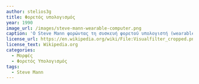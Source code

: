 ```yaml
---
author: stelios3g
title: Φορετός υπολογισμός 
year: 1990
image_url: /images/steve-mann-wearable-computer.png
caption: 'Ο Steve Mann φορώντας τη συσκευή φορετού υπολογιστή (wearable computer) που κατασκεύασε.'
license_url: https://en.wikipedia.org/wiki/File:Visualfilter_cropped.png
license_text: Wikipedia.org
categories:
  - Μορφές 
  - Φορετός Υπολογισμός
tags:
  - Steve Mann
---
```

